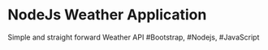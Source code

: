 # NodeJs Weather Application
Simple and straight forward Weather API
#Bootstrap, #Nodejs, #JavaScript
